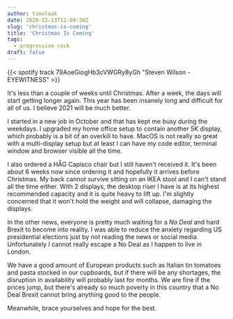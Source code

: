 ```yaml
---
author: timolaak
date: 2020-12-13T12:09:30Z
slug: 'christmas-is-coming'
title: 'Christmas Is Coming'
tags:
  - progressive rock
draft: false
---
```


{{< spotify track 79AoeGiogHb3cVWGRy8yGh "Steven Wilson - EYEWITNESS" >}}

It's less than a couple of weeks until Christmas. After a week, the days will start getting longer again. This year has been insanely long and difficult for all of us. I believe 2021 will be much better.

I started in a new job in October and that has kept me busy during the weekdays. I upgraded my home office setup to contain another 5K display, which probably is a bit of an overkill to have. MacOS is not really so great with a multi-display setup but at least I can have my code editor, terminal window and browser visible all the time.

I also ordered a HÅG Capisco chair but I still haven't received it. It's been about 6 weeks now since ordering it and hopefully it arrives before Christmas. My back cannot survive sitting on an IKEA stool and I can't stand all the time either. With 2 displays, the desktop riser I have is at its highest recommended capacity and it is quite heavy to lift up. I'm slightly concerned that it won't hold the weight and will collapse, damaging the displays.

In the other news, everyone is pretty much waiting for a _No Deal_ and hard Brexit to become into reality. I was able to reduce the anxiety regarding US presidential elections just by not reading the news or social media. Unfortunately I cannot really escape a No Deal as I happen to live in London.

We have a good amount of European products such as Italian tin tomatoes and pasta stocked in our cupboards, but if there will be any shortages, the disruption in availability will probably last for months. We are fine if the prices jump, but there's already so much poverty in this country that a No Deal Brexit cannot bring anything good to the people.

Meanwhile, brace yourselves and hope for the best.
